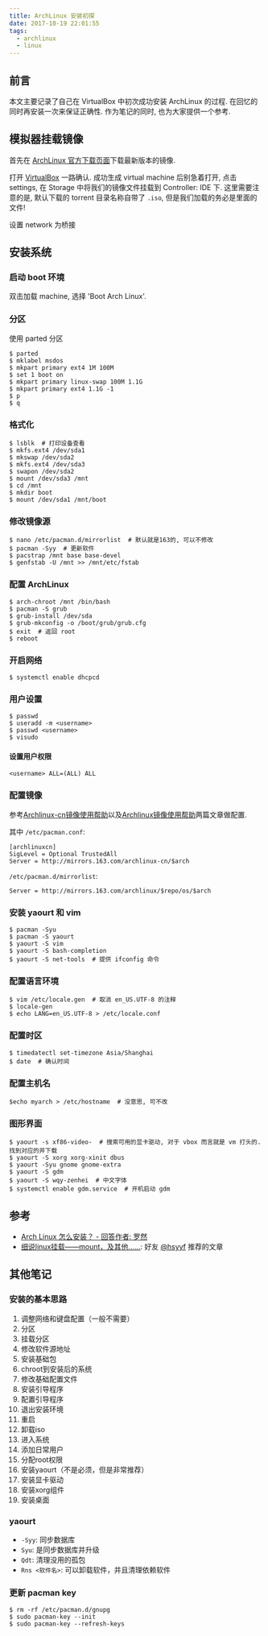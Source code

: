 ```yaml
---
title: ArchLinux 安装初探
date: 2017-10-19 22:01:55
tags:
  - archlinux
  - linux
---
```


## 前言

本文主要记录了自己在 VirtualBox 中初次成功安装 ArchLinux 的过程. 在回忆的同时再安装一次来保证正确性. 作为笔记的同时, 也为大家提供一个参考.

## 模拟器挂载镜像

首先在 [ArchLinux 官方下载页面](https://www.archlinux.org/download/)下载最新版本的镜像.

打开 [VirtualBox](https://www.virtualbox.org/) 一路确认. 成功生成 virtual machine 后别急着打开, 点击 settings, 在 Storage 中将我们的镜像文件挂载到 Controller: IDE 下. 这里需要注意的是, 默认下载的 torrent 目录名称自带了 `.iso`, 但是我们加载的务必是里面的文件!

设置 network 为桥接

## 安装系统

### 启动 boot 环境

双击加载 machine, 选择 'Boot Arch Linux'.

### 分区

使用 parted 分区

```shell
$ parted
$ mklabel msdos
$ mkpart primary ext4 1M 100M
$ set 1 boot on
$ mkpart primary linux-swap 100M 1.1G
$ mkpart primary ext4 1.1G -1
$ p
$ q
```

### 格式化

```shell
$ lsblk  # 打印设备查看
$ mkfs.ext4 /dev/sda1
$ mkswap /dev/sda2
$ mkfs.ext4 /dev/sda3
$ swapon /dev/sda2
$ mount /dev/sda3 /mnt
$ cd /mnt
$ mkdir boot
$ mount /dev/sda1 /mnt/boot
```

### 修改镜像源

```shell
$ nano /etc/pacman.d/mirrorlist  # 默认就是163的, 可以不修改
$ pacman -Syy  # 更新软件
$ pacstrap /mnt base base-devel
$ genfstab -U /mnt >> /mnt/etc/fstab
```

### 配置 ArchLinux

```shell
$ arch-chroot /mnt /bin/bash
$ pacman -S grub
$ grub-install /dev/sda
$ grub-mkconfig -o /boot/grub/grub.cfg
$ exit  # 返回 root
$ reboot
```

### 开启网络

```shell
$ systemctl enable dhcpcd
```

### 用户设置

```
$ passwd
$ useradd -m <username>
$ passwd <username>
$ visudo
```

#### 设置用户权限

```shell
<username> ALL=(ALL) ALL
```

### 配置镜像

参考[Archlinux-cn镜像使用帮助](http://mirrors.163.com/.help/archlinux-cn.html)以及[Archlinux镜像使用帮助](http://mirrors.163.com/.help/archlinux.html)两篇文章做配置.

其中 `/etc/pacman.conf`:

```shell
[archlinuxcn]
SigLevel = Optional TrustedAll
Server = http://mirrors.163.com/archlinux-cn/$arch
```

`/etc/pacman.d/mirrorlist`:

```shell
Server = http://mirrors.163.com/archlinux/$repo/os/$arch
```

### 安装 yaourt 和 vim

```shell
$ pacman -Syu
$ pacman -S yaourt
$ yaourt -S vim
$ yaourt -S bash-completion
$ yaourt -S net-tools  # 提供 ifconfig 命令
```


### 配置语言环境

```shell
$ vim /etc/locale.gen  # 取消 en_US.UTF-8 的注释
$ locale-gen
$ echo LANG=en_US.UTF-8 > /etc/locale.conf
```

### 配置时区

```shell
$ timedatectl set-timezone Asia/Shanghai
$ date  # 确认时间
```

### 配置主机名

```shell
$echo myarch > /etc/hostname  # 没意思, 可不改
```

### 图形界面

```shell
$ yaourt -s xf86-video-  # 搜索可用的显卡驱动, 对于 vbox 而言就是 vm 打头的. 找到对应的并下载
$ yaourt -S xorg xorg-xinit dbus
$ yaourt -Syu gnome gnome-extra
$ yaourt -S gdm
$ yaourt -S wqy-zenhei  # 中文字体
$ systemctl enable gdm.service  # 开机启动 gdm
```


## 参考

- [Arch Linux 怎么安装？ - 回答作者: 罗然](https://zhihu.com/question/21427410/answer/68411166)
- [细说linux挂载——mount，及其他……](https://forum.ubuntu.com.cn/viewtopic.php?f=120&t=257333): 好友 [@hsyyf](https://github.com/hsyyf) 推荐的文章


## 其他笔记

### 安装的基本思路

1. 调整网络和键盘配置（一般不需要）
2. 分区
3. 挂载分区
4. 修改软件源地址
5. 安装基础包
6. chroot到安装后的系统
7. 修改基础配置文件
8. 安装引导程序
9. 配置引导程序
10. 退出安装环境
11. 重启
12. 卸载iso
13. 进入系统
14. 添加日常用户
15. 分配root权限
16. 安装yaourt（不是必须，但是非常推荐）
17. 安装显卡驱动
18. 安装xorg组件
19. 安装桌面

### yaourt

- `-Syy`: 同步数据库
- `Syu`: 是同步数据库并升级
- `Qdt`: 清理没用的孤包
- `Rns <软件名>`: 可以卸载软件，并且清理依赖软件

### 更新 pacman key

```shell
$ rm -rf /etc/pacman.d/gnupg
$ sudo pacman-key --init
$ sudo pacman-key --refresh-keys
```
